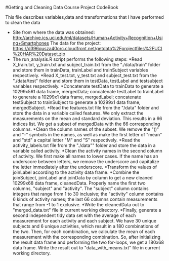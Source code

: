 #Getting and Cleaning Data Course Project CodeBook

This file describes variables,data and transformations that I have performed to clean the data

* Site from where the data was obtained:
<a>http://archive.ics.uci.edu/ml/datasets/Human+Activity+Recognition+Using+Smartphones</a>
The data for the project:
<a>https://d396qusza40orc.cloudfront.net/getdata%2Fprojectfiles%2FUCI%20HAR%20Dataset.zip</a>
* The run_analysis.R script performs the following steps:
	*Read X_train.txt, y_train.txt and subject_train.txt from the "./data/train" folder and store them in trainData, trainLabel and trainSubject variables respectively.
	*Read X_test.txt, y_test.txt and subject_test.txt from the "./data/test" folder and store them in testData, testLabel and testsubject variables respectively.
	*Concatenate testData to trainData to generate a 10299x561 data frame, mergedData; concatenate testLabel to trainLabel to generate a 10299x1 data frame, mergedLabel; concatenate testSubject to trainSubject to generate a 10299x1 data frame, mergedSubject.
	*Read the features.txt file from the "/data" folder and store the data in a variable called features. We only extract the measurements on the mean and standard deviation. This results in a 66 indices list. We get a subset of mergedData with the 66 corresponding columns.
	*Clean the column names of the subset. We remove the "()" and "-" symbols in the names, as well as make the first letter of "mean" and "std" a capital letter "M" and "S" respectively.
	*Read the activity_labels.txt file from the "./data"" folder and store the data in a variable called activity.
	*Clean the activity names in the second column of activity. We first make all names to lower cases. If the name has an underscore between letters, we remove the underscore and capitalize the letter immediately after the underscore.
	*Transform the values of joinLabel according to the activity data frame.
	*Combine the joinSubject, joinLabel and joinData by column to get a new cleaned 10299x68 data frame, cleanedData. Properly name the first two columns, "subject" and "activity". The "subject" column contains integers that range from 1 to 30 inclusive; the "activity" column contains 6 kinds of activity names; the last 66 columns contain measurements that range from -1 to 1 exclusive.
	*Write the cleanedData out to "merged_data.txt" file in current working directory.
	*Finally, generate a second independent tidy data set with the average of each measurement for each activity and each subject. We have 30 unique subjects and 6 unique activities, which result in a 180 combinations of the two. Then, for each combination, we calculate the mean of each measurement with the corresponding combination. So, after initializing the result data frame and performing the two for-loops, we get a 180x68 data frame.
Write the result out to "data_with_means.txt" file in current working directory.